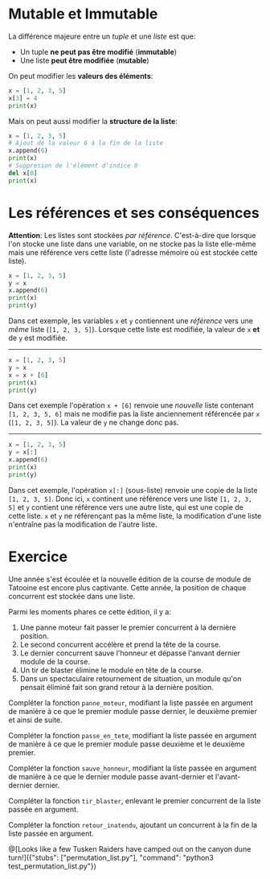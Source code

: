 # Mutable et Immutable

La différence majeure entre un *tuple* et une *liste* est que:
 * Un tuple **ne peut pas être modifié** (**immutable**)
 * Une liste **peut être modifiée** (**mutable**)

On peut modifier les **valeurs des éléments**:
```python runnable
x = [1, 2, 3, 5]
x[3] = 4
print(x)
```

Mais on peut aussi modifier la **structure de la liste**:
```python runnable
x = [1, 2, 3, 5]
# Ajout de la valeur 6 à la fin de la liste
x.append(6)
print(x)
# Suppresion de l'élément d'indice 0
del x[0]
print(x)
```

# Les références et ses conséquences

**Attention**: Les listes sont stockées *par référence*. C'est-à-dire que lorsque l'on stocke une liste dans une variable, 
on ne stocke pas la liste elle-même mais une référence vers cette liste (l'adresse mémoire où est stockée cette liste).

```python runnable
x = [1, 2, 3, 5]
y = x
x.append(6)
print(x)
print(y)
```

Dans cet exemple, les variables  `x` et `y` contiennent une *référence* vers une *même* liste (`[1, 2, 3, 5]`). Lorsque cette liste est modifiée,
la valeur de `x` **et** de `y` est modifiée.

---

```python runnable
x = [1, 2, 3, 5]
y = x
x = x + [6]
print(x)
print(y)
```

Dans cet exemple l'opération `x + [6]` renvoie une *nouvelle* liste contenant `[1, 2, 3, 5, 6]` mais ne modifie pas la liste anciennement 
référencée par `x` (`[1, 2, 3, 5]`). La valeur de `y` ne change donc pas.

---

```python runnable
x = [1, 2, 3, 5]
y = x[:]
x.append(6)
print(x)
print(y)
```

Dans cet exemple, l'opération `x[:]` (sous-liste) renvoie une copie de la liste `[1, 2, 3, 5]`. Donc ici, `x` continent une référence vers
une liste `[1, 2, 3, 5]` et `y` contient une référence vers une autre liste, qui est une copie de cette liste. `x` et `y` ne référençant pas la
même liste, la modification d'une liste n'entraîne pas la modification de l'autre liste.

# Exercice

Une année s'est écoulée et la nouvelle édition de la course de module de Tatooine est encore plus captivante. 
Cette année, la position de chaque concurrent est stockée dans une liste. 

Parmi les moments phares ce cette édition, il y a:
1. Une panne moteur fait passer le premier concurrent à la dernière position.
2. Le second concurrent accélère et prend la tête de la course.
3. Le dernier concurrent sauve l'honneur et dépasse l'anvant dernier module de la course.
4. Un tir de blaster élimine le module en tête de la course.
5. Dans un spectaculaire retournement de situation, un module qu'on pensait éliminé fait son grand retour à la dernière position.

Compléter la fonction `panne_moteur`, modifiant la liste passée en argument de manière à ce que le premier module passe dernier, le deuxième premier et ainsi de suite.

Compléter la fonction `passe_en_tete`, modifiant la liste passée en argument de manière à ce que le premier module passe deuxième et le deuxième premier.

Compléter la fonction `sauve_honneur`, modifiant la liste passée en argument de manière à ce que le dernier module passe avant-dernier et l'avant-dernier dernier.

Compléter la fonction `tir_blaster`, enlevant le premier concurrent de la liste passée en argument.

Compléter la fonction `retour_inatendu`, ajoutant un concurrent à la fin de la liste passée en argument.

@[Looks like a few Tusken Raiders have camped out on the canyon dune turn!]({"stubs": ["permutation_list.py"], "command": "python3 test_permutation_list.py"})
